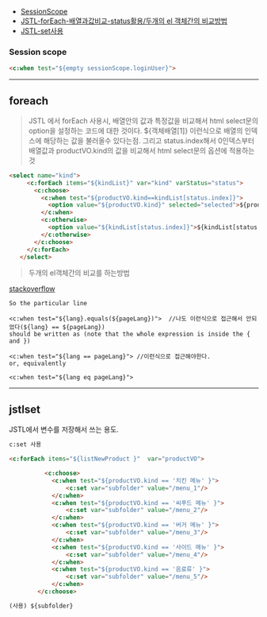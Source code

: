 - [SessionScope](#session-scope)
- [JSTL-forEach-배열과값비교-status활용/두개의 el 객체간의 비교방법](#foreach)
- [JSTL-set사용](#jstlset)
### Session scope

```html
<c:when test="${empty sessionScope.loginUser}">
```

---

## foreach

>JSTL 에서 forEach 사용시, 배열안의 값과 특정값을 비교해서 html select문의 option을 설정하는 코드에 대한 것이다.
>${객체배열[1]} 이런식으로 배열의 인덱스에 해당하는 값을 불러올수 있다는점.
>그리고 status.index해서 0인덱스부터 배열값과 productVO.kind의 값을 비교해서 html select문의 옵션에 적용하는것

```html
<select name="kind">
     <c:forEach items="${kindList}" var="kind" varStatus="status">
       <c:choose>
         <c:when test="${productVO.kind==kindList[status.index]}">
           <option value="${productVO.kind}" selected="selected">${productVO.kind}</option>
         </c:when>
         <c:otherwise>
           <option value="${kindList[status.index]}">${kindList[status.index]}</option>
         </c:otherwise>
       </c:choose>
     </c:forEach>
   </select>
```

>두개의 el객체간의 비교를 하는방법

[stackoverflow](https://stackoverflow.com/questions/1900843/how-to-compare-two-object-variables-in-el-expression-language)
```
So the particular line

<c:when test="${lang}.equals(${pageLang})">  //나도 이런식으로 접근해서 안되었다(${lang} == ${pageLang})
should be written as (note that the whole expression is inside the { and })

<c:when test="${lang == pageLang}"> //이런식으로 접근해야한다.
or, equivalently

<c:when test="${lang eq pageLang}">

```
---

## jstlset

JSTL에서 변수를 저장해서 쓰는 용도.

```html
c:set 사용

<c:forEach items="${listNewProduct }"  var="productVO">

	      <c:choose>
			<c:when test="${productVO.kind == '치킨 메뉴' }">
				<c:set var="subfolder" value="/menu_1"/>  
			</c:when>
			<c:when test="${productVO.kind == '씨푸드 메뉴' }">
				<c:set var="subfolder" value="/menu_2"/>  
			</c:when>
			<c:when test="${productVO.kind == '버거 메뉴' }">
				<c:set var="subfolder" value="/menu_3"/>  
			</c:when>
			<c:when test="${productVO.kind == '사이드 메뉴' }">
				<c:set var="subfolder" value="/menu_4"/>  
			</c:when>
			<c:when test="${productVO.kind == '음료류' }">
				<c:set var="subfolder" value="/menu_5"/>  
			</c:when>
		</c:choose>

(사용) ${subfolder}
```
